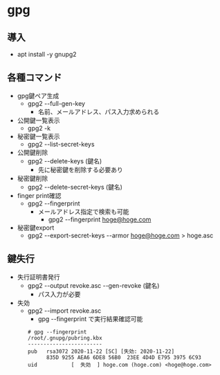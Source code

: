 # gpg

## 導入

* apt install -y gnupg2

## 各種コマンド

* gpg鍵ペア生成
  * gpg2 --full-gen-key
    * 名前、メールアドレス、パス入力求められる
* 公開鍵一覧表示
  * gpg2 -k
* 秘密鍵一覧表示
  * gpg2 --list-secret-keys
* 公開鍵削除
  * gpg2 --delete-keys (鍵名)
    * 先に秘密鍵を削除する必要あり
* 秘密鍵削除
  * gpg2 --delete-secret-keys (鍵名)
* finger print確認
  * gpg2 --fingerprint
    * メールアドレス指定で検索も可能
      * gpg2 --fingerprint hoge@hoge.com
* 秘密鍵export
  * gpg2 --export-secret-keys --armor hoge@hoge.com > hoge.asc

## 鍵失行

* 失行証明書発行
  * gpg2 --output revoke.asc --gen-revoke (鍵名)
    * パス入力が必要
* 失効
  * gpg2 --import revoke.asc
    * gpg --fingerprint で実行結果確認可能
    ```
    # gpg --fingerprint
    /root/.gnupg/pubring.kbx
    ------------------------
    pub   rsa3072 2020-11-22 [SC] [失効: 2020-11-22]
          835D 9255 AEA6 6DE8 56B0  23EE 4D4D E795 3975 6C93
    uid           [  失効  ] hoge.com (hoge.com) <hoge@hoge.com>
    ```
  